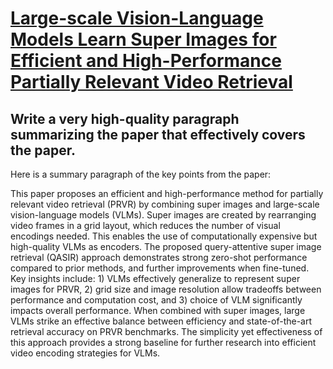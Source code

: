 # [Large-scale Vision-Language Models Learn Super Images for Efficient and   High-Performance Partially Relevant Video Retrieval](https://arxiv.org/abs/2312.00414)

## Write a very high-quality paragraph summarizing the paper that effectively covers the paper.

 Here is a summary paragraph of the key points from the paper:

This paper proposes an efficient and high-performance method for partially relevant video retrieval (PRVR) by combining super images and large-scale vision-language models (VLMs). Super images are created by rearranging video frames in a grid layout, which reduces the number of visual encodings needed. This enables the use of computationally expensive but high-quality VLMs as encoders. The proposed query-attentive super image retrieval (QASIR) approach demonstrates strong zero-shot performance compared to prior methods, and further improvements when fine-tuned. Key insights include: 1) VLMs effectively generalize to represent super images for PRVR, 2) grid size and image resolution allow tradeoffs between performance and computation cost, and 3) choice of VLM significantly impacts overall performance. When combined with super images, large VLMs strike an effective balance between efficiency and state-of-the-art retrieval accuracy on PRVR benchmarks. The simplicity yet effectiveness of this approach provides a strong baseline for further research into efficient video encoding strategies for VLMs.
